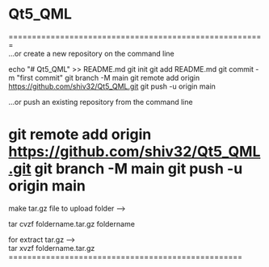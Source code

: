 # Qt5_QML

=======================================================<br/>
…or create a new repository on the command line<br/>

echo "# Qt5_QML" >> README.md
git init
git add README.md
git commit -m "first commit"
git branch -M main
git remote add origin https://github.com/shiv32/Qt5_QML.git
git push -u origin main

…or push an existing repository from the command line

git remote add origin https://github.com/shiv32/Qt5_QML.git
git branch -M main
git push -u origin main
==================================================
make tar.gz file to upload folder --><br/>

tar cvzf foldername.tar.gz foldername<br/>

for extract tar.gz --><br/>
tar xvzf foldername.tar.gz<br/>
==================================================<br/>



